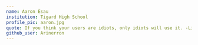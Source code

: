 ```yaml
---
name: Aaron Esau
institution: Tigard High School
profile_pic: aaron.jpg	
quote: If you think your users are idiots, only idiots will use it. -Linus Torvalds
github_user: Arinerron
---
```

